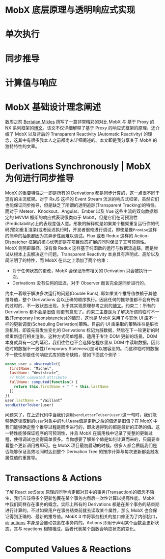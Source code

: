 # MobX 底层原理与透明响应式实现

# 单次执行

# 同步推导

# 计算值与响应

# MobX 基础设计理念阐述

数周之前 [Bertalan Miklos](https://twitter.com/solkimicreb1) 撰写了一篇非常精彩的对比 MobX 与 基于 Proxy 的 NX 系列框架的[博文](http://www.nx-framework.com/blog/public/mobx-vs-nx/)。该文不仅详细解释了基于 Proxy 的响应式框架的原理，还介绍了 MobX 以及背后的 Transparent Reactivity (Automatic Reactivity) 的理念，这其中有很多我本人之前都尚未详细阐述的。本文即是我分享关于 MobX 的独特特性的文章。

# Derivations Synchronously | MobX 为何进行同步推导

MobX 的重要特性之一即是所有的 Derivations 都是同步计算的，这一点很不同于现有的主流框架。对于 RxJS 这样的 Event Stream 流派的响应式框架，虽然它们也能保证同步推导，但是缺乏了所谓的透明追踪(Transparent Tracking)的特性。而对于 Meteor、Knockout、Angular、Ember 以及 Vue 这些主流的双向数据绑定的 MVVM 框架的响应式表现很类似于 MobX，但是它们在可预测性(Predictability)上的表现差强人意。形象的解释就是如果某个框架重复运行你的代码(譬如重复渲染)或者延迟执行时，开发者很难进行调试，即使是像`Promise`这样的简单的抽象都因为其异步性而难以调试。Flux 或者 Redux 这样的 Action-Dispatcher 框架的核心优势即是在项目动态扩展的同时保证了其可预测性。MobX 则另辟蹊径，没有像 Redux 这样基于纯函数的运行与数据流追踪，而是尝试从根本上去解决这个问题。Transparent Reactivity 本身具有声明式、高阶以及简洁明了的特性，而 MobX 在此之上添加了两个约束：

- 对于任何状态的更改，MobX 会保证所有相关的 Derivation 只会被执行一次。
- Derivations 没有任何的延迟，对于 Observer 而言完全是同步进行的。

约束一着眼于解决多次运行的问题(Double Runs), 即如果某个推导值依赖于其他推导值，整个 Derivations 会以正确的顺序执行。因此任何的推导值都不会有所谓的过时的、不一致状态出现，关于其实现原理参考之前的[博文](https://medium.com/@mweststrate/becoming-fully-reactive-an-in-depth-explanation-of-mobservable-55995262a254)。约束二：所有的 Derivations 都不会是旧值 则更有意思了。约束二主要是为了解决所谓的临时不一致(Temporary Inconsistencies)的情形，这也是 MobX 采用了与其他 UI 库不一样的更新调度(Scheduling Derivation)策略。目前的 UI 库采取的策略往往是脏检测机制，即首先将发生变化的 Derivations 标记为脏数据，然后在下一轮更新的时候重新运行相关渲染。这种方式简单粗暴，适用于专注 DOM 更新的场景。DOM 本身就具有一定的延迟，我们往往也不会选择在程序里从 DOM 中读取数据，因此临时的数据不一致性(Temporary Staleness)是可以被容忍的。而这种临时的数据不一致性却是任何响应式库的致命缺陷，譬如下面这个例子：

```js
const user = observable({
  firstName: “Michel”,
  lastName: “Weststrate”,
  // MobX computed attribute
  fullName: computed(function() {
    return this.firstName + " " + this.lastName
  })
})
user.lastName = “Vaillant”
sendLetterToUser(user)
```

问题来了，在上述代码中当我们调用`sendLetterToUser(user)`这一句时，我们能够确定读取到的`user`对象中的`fullName`值是更新之后的值还是旧值？在 MobX 中我们能够确定整个推导过程是同步进行的，即永远得到的都是最新的正确的值。这一特性能够保证程序的可预测性，并且 MobX 在调用栈中记录了完整的更新过程，使得调试也变得简单很多。当你想要了解某个值是如何计算而来的，只需要查看整个更新调用栈即可。在 MobX 项目最初启动的时候，很多人都会质疑我们是否能够保证高效地同时达到整个 Derivation Tree 的按序计算与每次更新都会触发属性值的重推导。

# Transactions & Actions

了解 React setState 原理的同学肯定都对其中的事务(Transaction)的概念不陌生，我们应该将多个更新包裹在某个事务内然后一次性计算以提高性能。MobX 中我们同样存在事务的概念，实际上所有的 Derivations 都是在某个事务的结束期进行计算的，不过如果用户在事务结束前就去读取某个属性，那么 MobX 也会保证得到正确的、最新的推导值。MobX 3 中将事务相关的接口修正为了内部接口，而 [actions](https://medium.com/@mweststrate/mobx-2-2-explicit-actions-controlled-mutations-and-improved-dx-45cdc73c7c8d?source=user_profile---------14----------) 本身是会自动包裹在事务内的。Actions 即用于声明某个函数会更新状态，其与 reactions 相辅相成，后者代表某个函数会响应状态的变化。

# Computed Values & Reactions

